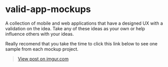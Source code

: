 # valid-app-mockups
A collection of mobile and web applications that have a designed UX with a validation on the idea. Take any of these ideas as your own or help influence others with your ideas.

Really recomend that you take the time to click this link below to see one sample from each mockup project.

<blockquote class="imgur-embed-pub" lang="en" data-id="a/S8egn"><a href="//imgur.com/a/S8egn">View post on imgur.com</a></blockquote><script async src="//s.imgur.com/min/embed.js" charset="utf-8"></script>
